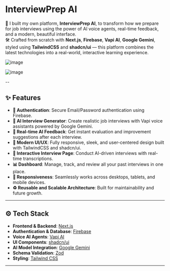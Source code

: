 

# InterviewPrep AI

🚀 I built my own platform, **InterviewPrep AI**, to transform how we prepare for job interviews using the power of AI voice agents, real-time feedback, and a modern, beautiful interface.  
🛠️ Crafted from scratch with **Next.js**, **Firebase**, **Vapi AI**, **Google Gemini**, styled using **TailwindCSS** and **shadcn/ui** — this platform combines the latest technologies into a real-world, interactive learning experience.


![image](https://github.com/user-attachments/assets/4d9906ca-fd40-472e-ac71-efebf170d086)

![image](https://cdn.pixabay.com/photo/2024/04/02/10/18/ai-generated-8670525_1280.jpg)





--

## ✨ Features

- **🔐 Authentication**: Secure Email/Password authentication using Firebase.
- **🎤 AI Interview Generator**: Create realistic job interviews with Vapi voice assistants powered by Google Gemini.
- **🧠 Real-time AI Feedback**: Get instant evaluation and improvement suggestions after each interview.
- **🎨 Modern UI/UX**: Fully responsive, sleek, and user-centered design built with TailwindCSS and shadcn/ui.
- **📄 Interactive Interview Page**: Conduct AI-driven interviews with real-time transcriptions.
- **📊 Dashboard**: Manage, track, and review all your past interviews in one place.
- **📱 Responsiveness**: Seamlessly works across desktops, tablets, and mobile devices.
- **♻️ Reusable and Scalable Architecture**: Built for maintainability and future growth.

---

## ⚙️ Tech Stack

- **Frontend & Backend**: [Next.js](https://nextjs.org/)
- **Authentication & Database**: [Firebase](https://firebase.google.com/)
- **Voice AI Agents**: [Vapi AI](https://vapi.ai/)
- **UI Components**: [shadcn/ui](https://ui.shadcn.dev/)
- **AI Model Integration**: [Google Gemini](https://deepmind.google/technologies/gemini/)
- **Schema Validation**: [Zod](https://zod.dev/)
- **Styling**: [Tailwind CSS](https://tailwindcss.com/)

---


